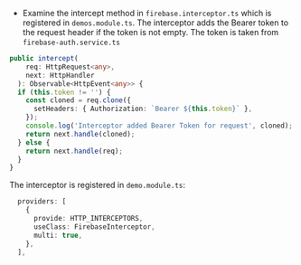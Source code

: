 - Examine the intercept method in `firebase.interceptor.ts` which is registered in `demos.module.ts`.  The interceptor adds the Bearer token to the request header if the token is not empty.  The token is taken from `firebase-auth.service.ts`

```typescript
public intercept(
    req: HttpRequest<any>,
    next: HttpHandler
  ): Observable<HttpEvent<any>> {
  if (this.token != '') {
    const cloned = req.clone({
      setHeaders: { Authorization: `Bearer ${this.token}` },
    });
    console.log('Interceptor added Bearer Token for request', cloned);
    return next.handle(cloned);
  } else {
    return next.handle(req);
  }
}
```

The interceptor is registered in `demo.module.ts`:

```typescript
  providers: [
    {
      provide: HTTP_INTERCEPTORS,
      useClass: FirebaseInterceptor,
      multi: true,
    },
  ],
```
